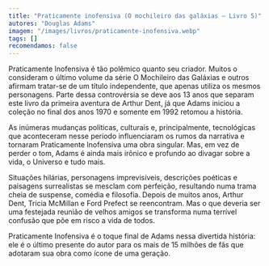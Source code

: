 ```yaml
---
title: "Praticamente inofensiva (O mochileiro das galáxias – Livro 5)"
autores: "Douglas Adams"
imagem: "/images/livros/praticamente-inofensiva.webp"
tags: []
recomendamos: false
---
```


Praticamente Inofensiva é tão polêmico quanto seu criador. Muitos o consideram o último volume da série O Mochileiro das Galáxias e outros afirmam tratar-se de um título independente, que apenas utiliza os mesmos personagens. Parte dessa controvérsia se deve aos 13 anos que separam este livro da primeira aventura de Arthur Dent, já que Adams iniciou a coleção no final dos anos 1970 e somente em 1992 retomou a história.

As inúmeras mudanças políticas, culturais e, principalmente, tecnológicas que aconteceram nesse período influenciaram os rumos da narrativa e tornaram Praticamente Inofensiva uma obra singular. Mas, em vez de perder o tom, Adams é ainda mais irônico e profundo ao divagar sobre a vida, o Universo e tudo mais.

Situações hilárias, personagens imprevisíveis, descrições poéticas e paisagens surrealistas se mesclam com perfeição, resultando numa trama cheia de suspense, comédia e filosofia. Depois de muitos anos, Arthur Dent, Tricia McMillan e Ford Prefect se reencontram. Mas o que deveria ser uma festejada reunião de velhos amigos se transforma numa terrível confusão que põe em risco a vida de todos.

Praticamente Inofensiva é o toque final de Adams nessa divertida história: ele é o último presente do autor para os mais de 15 milhões de fãs que adotaram sua obra como ícone de uma geração.
